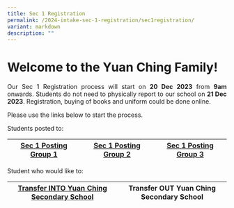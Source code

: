 ```yaml
---
title: Sec 1 Registration
permalink: /2024-intake-sec-1-registration/sec1registration/
variant: markdown
description: ""
---
```

# Welcome to the Yuan Ching Family!

<p style="text-align: justify;">Our Sec 1 Registration process will start on <strong>20 Dec 2023</strong> from <strong>9am </strong> onwards.
Students do not need to physically report to our school on <strong>21 Dec 2023</strong>. Registration, buying of books and uniform could be done online. </p>

Please use the links below to start the process.

Students posted to:


| [Sec 1 Posting Group 1](/2024-intake-sec-1-registration/sec1pg1/) | [Sec 1 Posting Group 2](/2024-intake-sec-1-registration/sec1pg2/) | [Sec 1 Posting Group 3](/2024-intake-sec-1-registration/sec1pg3/) |
| -------- | -------- | -------- |


Student who would like to: 

| [Transfer INTO Yuan Ching Secondary School](/transferin2024/) | Transfer OUT Yuan Ching Secondary School | 
| -------- | -------- |
